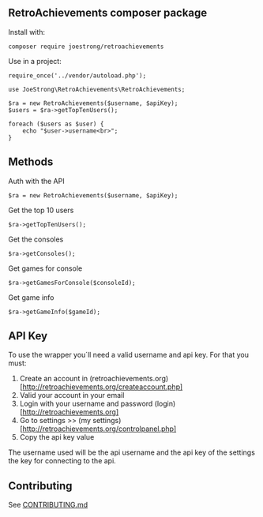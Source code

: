 ## RetroAchievements composer package

Install with:

`composer require joestrong/retroachievements`

Use in a project:

```
require_once('../vendor/autoload.php');

use JoeStrong\RetroAchievements\RetroAchievements;

$ra = new RetroAchievements($username, $apiKey);
$users = $ra->getTopTenUsers();

foreach ($users as $user) {
    echo "$user->username<br>";
}
```


## Methods

Auth with the API

`$ra = new RetroAchievements($username, $apiKey);`

Get the top 10 users

`$ra->getTopTenUsers();`

Get the consoles

`$ra->getConsoles();`

Get games for console

`$ra->getGamesForConsole($consoleId);`

Get game info

`$ra->getGameInfo($gameId);`


## API Key

To use the wrapper you´ll need a valid username and api key. For that you must:

1. Create an account in (retroachievements.org)[http://retroachievements.org/createaccount.php]
2. Valid your account in your email
3. Login with your username and password (login)[http://retroachievements.org]
4. Go to settings >> (my settings)[http://retroachievements.org/controlpanel.php] 
5. Copy the api key value

The username used will be the api username and the api key of the settings the key for connecting to the api.


## Contributing

See [CONTRIBUTING.md](https://github.com/joestrong/retroachievements-composer/blob/master/CONTRIBUTING.md)

